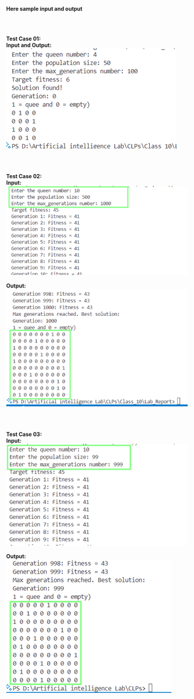 <ul>
 
 <b>Here sample input and output</b>

 <br>
 <br>
 
<b>Test Case 01: </b><br> 
<b>Input and Output:</b><br>
<img src="output\2nd_input_output.png"/>

<br><br>

<b>Test Case 02: </b><br>
<b>Input:</b><br>
<img src="output\1st_input.png"/>
<br><br>
<b>Output:</b>
<img src="output\1st_output.png"/>

<br><br>

<b>Test Case 03: </b><br> 
<b>Input:</b><br>
<img src="output\3rd_input.png"/>
<br><br>
<b>Output:</b>
<img src="output\3rd_output.png"/>
 

</ul>
